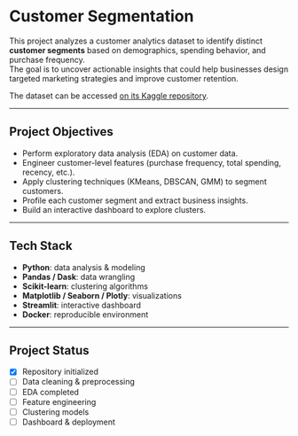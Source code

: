 # Customer Segmentation

This project analyzes a customer analytics dataset to identify distinct **customer segments** based on demographics, spending behavior, and purchase frequency.  
The goal is to uncover actionable insights that could help businesses design targeted marketing strategies and improve customer retention.

The dataset can be accessed [on its Kaggle repository](https://www.kaggle.com/datasets/vikasjigupta786/customer-analytics-practice-dataset).

---

## Project Objectives

- Perform exploratory data analysis (EDA) on customer data.  
- Engineer customer-level features (purchase frequency, total spending, recency, etc.).  
- Apply clustering techniques (KMeans, DBSCAN, GMM) to segment customers.  
- Profile each customer segment and extract business insights.  
- Build an interactive dashboard to explore clusters.  

---

## Tech Stack

- **Python**: data analysis & modeling  
- **Pandas / Dask**: data wrangling  
- **Scikit-learn**: clustering algorithms  
- **Matplotlib / Seaborn / Plotly**: visualizations  
- **Streamlit**: interactive dashboard  
- **Docker**: reproducible environment  

---

## Project Status

- [x] Repository initialized  
- [ ] Data cleaning & preprocessing  
- [ ] EDA completed  
- [ ] Feature engineering  
- [ ] Clustering models  
- [ ] Dashboard & deployment  
